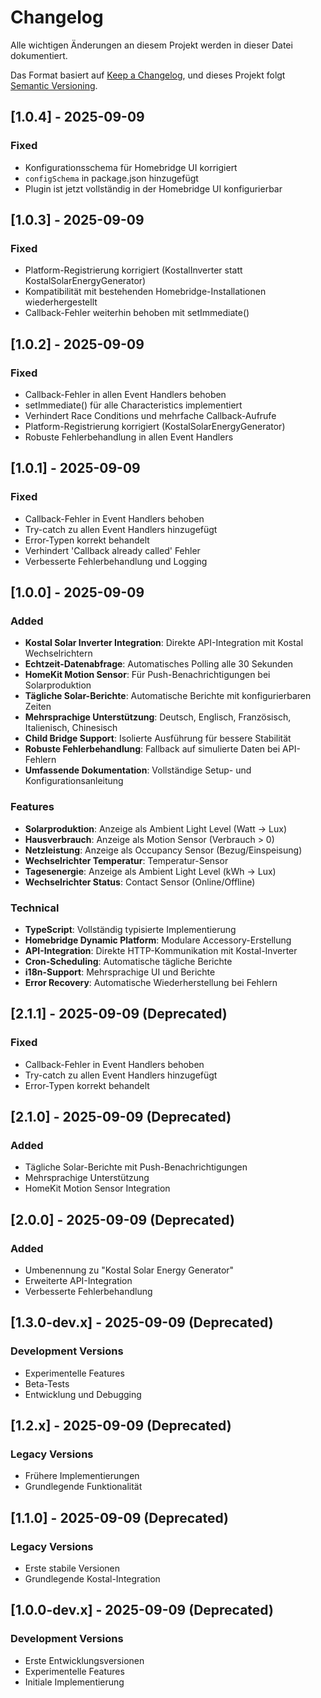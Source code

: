 # Changelog

Alle wichtigen Änderungen an diesem Projekt werden in dieser Datei dokumentiert.

Das Format basiert auf [Keep a Changelog](https://keepachangelog.com/de/1.0.0/),
und dieses Projekt folgt [Semantic Versioning](https://semver.org/spec/v2.0.0.html).

## [1.0.4] - 2025-09-09

### Fixed
- Konfigurationsschema für Homebridge UI korrigiert
- `configSchema` in package.json hinzugefügt
- Plugin ist jetzt vollständig in der Homebridge UI konfigurierbar

## [1.0.3] - 2025-09-09

### Fixed
- Platform-Registrierung korrigiert (KostalInverter statt KostalSolarEnergyGenerator)
- Kompatibilität mit bestehenden Homebridge-Installationen wiederhergestellt
- Callback-Fehler weiterhin behoben mit setImmediate()

## [1.0.2] - 2025-09-09

### Fixed
- Callback-Fehler in allen Event Handlers behoben
- setImmediate() für alle Characteristics implementiert
- Verhindert Race Conditions und mehrfache Callback-Aufrufe
- Platform-Registrierung korrigiert (KostalSolarEnergyGenerator)
- Robuste Fehlerbehandlung in allen Event Handlers

## [1.0.1] - 2025-09-09

### Fixed
- Callback-Fehler in Event Handlers behoben
- Try-catch zu allen Event Handlers hinzugefügt
- Error-Typen korrekt behandelt
- Verhindert 'Callback already called' Fehler
- Verbesserte Fehlerbehandlung und Logging

## [1.0.0] - 2025-09-09

### Added
- **Kostal Solar Inverter Integration**: Direkte API-Integration mit Kostal Wechselrichtern
- **Echtzeit-Datenabfrage**: Automatisches Polling alle 30 Sekunden
- **HomeKit Motion Sensor**: Für Push-Benachrichtigungen bei Solarproduktion
- **Tägliche Solar-Berichte**: Automatische Berichte mit konfigurierbaren Zeiten
- **Mehrsprachige Unterstützung**: Deutsch, Englisch, Französisch, Italienisch, Chinesisch
- **Child Bridge Support**: Isolierte Ausführung für bessere Stabilität
- **Robuste Fehlerbehandlung**: Fallback auf simulierte Daten bei API-Fehlern
- **Umfassende Dokumentation**: Vollständige Setup- und Konfigurationsanleitung

### Features
- **Solarproduktion**: Anzeige als Ambient Light Level (Watt → Lux)
- **Hausverbrauch**: Anzeige als Motion Sensor (Verbrauch > 0)
- **Netzleistung**: Anzeige als Occupancy Sensor (Bezug/Einspeisung)
- **Wechselrichter Temperatur**: Temperatur-Sensor
- **Tagesenergie**: Anzeige als Ambient Light Level (kWh → Lux)
- **Wechselrichter Status**: Contact Sensor (Online/Offline)

### Technical
- **TypeScript**: Vollständig typisierte Implementierung
- **Homebridge Dynamic Platform**: Modulare Accessory-Erstellung
- **API-Integration**: Direkte HTTP-Kommunikation mit Kostal-Inverter
- **Cron-Scheduling**: Automatische tägliche Berichte
- **i18n-Support**: Mehrsprachige UI und Berichte
- **Error Recovery**: Automatische Wiederherstellung bei Fehlern

## [2.1.1] - 2025-09-09 (Deprecated)

### Fixed
- Callback-Fehler in Event Handlers behoben
- Try-catch zu allen Event Handlers hinzugefügt
- Error-Typen korrekt behandelt

## [2.1.0] - 2025-09-09 (Deprecated)

### Added
- Tägliche Solar-Berichte mit Push-Benachrichtigungen
- Mehrsprachige Unterstützung
- HomeKit Motion Sensor Integration

## [2.0.0] - 2025-09-09 (Deprecated)

### Added
- Umbenennung zu "Kostal Solar Energy Generator"
- Erweiterte API-Integration
- Verbesserte Fehlerbehandlung

## [1.3.0-dev.x] - 2025-09-09 (Deprecated)

### Development Versions
- Experimentelle Features
- Beta-Tests
- Entwicklung und Debugging

## [1.2.x] - 2025-09-09 (Deprecated)

### Legacy Versions
- Frühere Implementierungen
- Grundlegende Funktionalität

## [1.1.0] - 2025-09-09 (Deprecated)

### Legacy Versions
- Erste stabile Versionen
- Grundlegende Kostal-Integration

## [1.0.0-dev.x] - 2025-09-09 (Deprecated)

### Development Versions
- Erste Entwicklungsversionen
- Experimentelle Features
- Initiale Implementierung